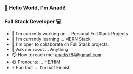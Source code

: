 ### 👋 Hello World, I'm Anadi!

### Full Stack Developer 💻


- 🔭 I’m currently working on ... Personal Full Stack Projects
- 🌱 I’m currently learning ... MERN Stack
- 👯 I'm open to collaborate on Full Stack projects.
- 💬 Ask me about ... Anything
- 📫 How to reach me: anadis764@gmail.com
- 😄 Pronouns: ... HE/HIM
- ⚡ Fun fact: ... I'm half Finnish

